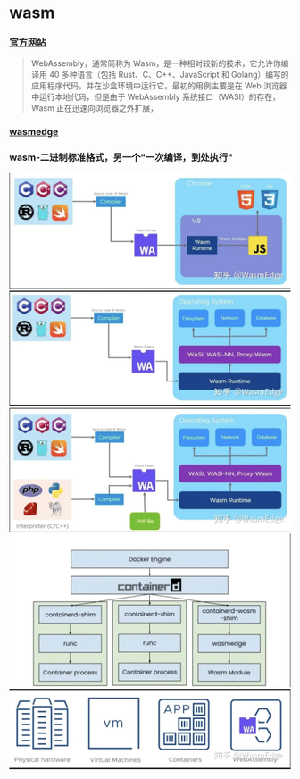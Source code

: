 # wasm
<!-- toc --> 


### [官方网站](https://webassembly.org/)

> WebAssembly，通常简称为 Wasm，是一种相对较新的技术，它允许你编译用 40 多种语言（包括 Rust、C、C++、JavaScript 和 Golang）编写的应用程序代码，并在沙盒环境中运行它。最初的用例主要是在 Web 浏览器中运行本地代码，但是由于 WebAssembly 系统接口（WASI）的存在，Wasm 正在迅速向浏览器之外扩展，

### [wasmedge](https://wasmedge.org/)

### wasm-二进制标准格式，另一个"一次编译，到处执行"

![浏览器中wasm](../webp/wasm/wasm_brower.webp)
![os中wasm](../webp/wasm/wasm_os.webp)
![解释器的wasm](../webp/wasm/wasm_interpreter.webp)
![docker版的wasm](../webp/wasm/wasm_docker.webp)
![wasm的进化史](../webp/wasm/wasm_enter.webp)
